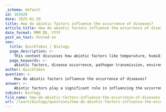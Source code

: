 ```yaml
---
_schema: default
id: 165820
date: 2025-01-29
title: How do abiotic factors influence the occurrence of diseases?
article_title: How do abiotic factors influence the occurrence of diseases?
date_format: MMM DD, YYYY
post_on_text: Posted on
seo:
  title: QuickTakes | Biology
  page_description: >-
    This content discusses how abiotic factors like temperature, humidity, and environmental conditions influence the occurrence and transmission of diseases in ecosystems affecting plants, animals, and humans.
  page_keywords: >-
    abiotic factors, disease occurrence, pathogen transmission, environmental conditions, disease triangle, host dynamics, vector behavior, climate change, ecosystem changes, public health
author: QuickTakes
question: >-
    How do abiotic factors influence the occurrence of diseases?
answer: >-
    Abiotic factors play a significant role in influencing the occurrence and transmission of diseases across various ecosystems, including those affecting plants, animals, and humans. Here are some key ways in which abiotic factors impact disease dynamics:\n\n1. **Environmental Conditions**: Abiotic factors such as temperature, humidity, and sunlight directly affect pathogen survival and transmission. For instance, higher temperatures can enhance the replication rates of certain pathogens, while humidity can influence the persistence of pathogens outside their hosts. This relationship is crucial in understanding how diseases spread, as pathogens may thrive under specific environmental conditions.\n\n2. **Disease Triangle Concept**: In plant pathology, the 'disease triangle' illustrates the interaction between a virulent pathogen, a susceptible host, and suitable environmental conditions. For disease to occur, all three components must be present. For example, drought conditions can stress plants, making them more susceptible to fungal infections, thereby increasing disease incidence.\n\n3. **Host and Vector Dynamics**: Abiotic factors also influence the distribution and behavior of hosts and vectors. For example, temperature and humidity can affect the activity patterns of vectors like mosquitoes and ticks, which are critical in the transmission of zoonotic diseases. Changes in these abiotic conditions can lead to shifts in the geographic distribution of both vectors and the diseases they carry.\n\n4. **Ecosystem Changes**: Human-induced environmental changes, such as deforestation, urbanization, and climate change, can alter abiotic factors, leading to increased risks of infectious diseases. For instance, changes in land use can create new habitats for vectors, thereby facilitating the emergence of diseases that were previously rare in those areas.\n\n5. **Community Interactions**: The interplay between abiotic and biotic factors can shape host communities and their susceptibility to diseases. For example, a community stressed by abiotic factors may become more vulnerable to infections due to weakened immune responses or increased competition among species.\n\n6. **Critical Knowledge Gaps**: Despite the established links between abiotic factors and disease occurrence, there are still significant knowledge gaps regarding the specific mechanisms through which these factors influence disease dynamics. Research is ongoing to better understand these relationships, particularly in complex ecosystems.\n\nIn summary, abiotic factors are crucial determinants of disease occurrence and transmission, influencing everything from pathogen survival to host susceptibility and vector behavior. Understanding these interactions is essential for predicting and managing disease outbreaks in various ecological contexts.
subject: Biology
file_name: how-do-abiotic-factors-influence-the-occurrence-of-diseases.md
url: /learn/biology/questions/how-do-abiotic-factors-influence-the-occurrence-of-diseases
---
```


&nbsp;